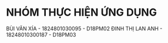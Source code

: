 # NHÓM THỰC HIỆN ỨNG DỤNG

BÙI VĂN XÍA - 1824801030095 - D18PM02
ĐINH THỊ LAN ANH - 18248010300187 - D18PM03
